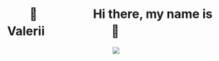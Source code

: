 ### <h1>ㅤㅤ🍎ㅤㅤㅤㅤㅤHi there, my name is Valeriiㅤㅤㅤㅤㅤㅤ🍎</h1>

<div align="center">
  <img src="https://github.com/xterzxc/xterzxc/assets/115075983/8c50d6c5-1361-41f3-a3fb-1fea2d0140f2" align="center">
</div>
